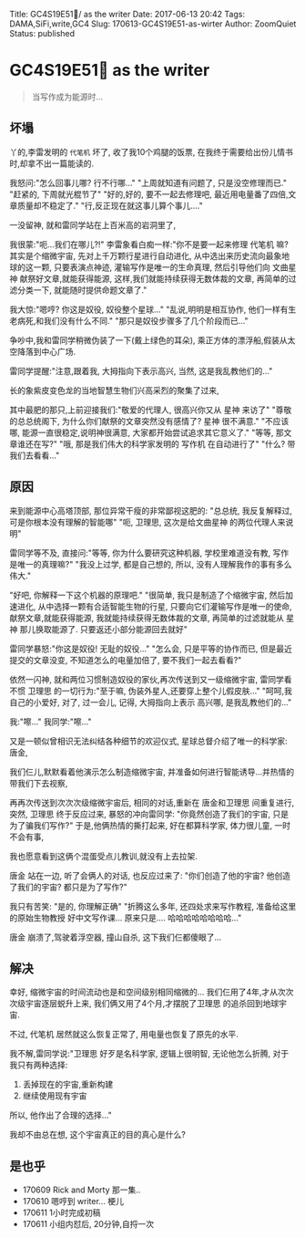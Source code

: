 Title: GC4S19E51🐙/ as the writer
Date: 2017-06-13 20:42
Tags: DAMA,SiFi,write,GC4
Slug: 170613-GC4S19E51-as-wirter
Author: ZoomQuiet
Status: published



# GC4S19E51🐙 as the writer

> 当写作成为能源时…

## 坏塌
丫的,李雷发明的 `代笔机` 坏了,
收了我10个鸡腿的饭票,
在我终于需要给出份儿情书时,却拿不出一篇能读的.

我怒问:"怎么回事儿哪? 行不行哪…"
"上周就知道有问题了, 只是没空修理而已."
"赶紧的, 下周就光棍节了"
"好的,好的, 要不一起去修理吧, 最近用电量番了四倍,文章质量却不稳定了."
"行,反正现在就这事儿算个事儿...."

一没留神, 就和雷同学站在上百米高的岩洞里了,

我很蒙:"呃…我们在哪儿?!"
李雷象看白痴一样:"你不是要一起来修理 代笔机 嘛?
其实是个缩微宇宙,
先对上千万颗行星进行自动进化,
从中选出来历史流向最象地球的这一颗,
只要表演点神迹, 灌输写作是唯一的生命真理,
然后引导他们向 文曲星神 献祭好文章,就能获得能源,
这样,我们就能持续获得无数体裁的文章,
再简单的过滤分类一下, 就能随时提供命题文章了."

我大惊:"嗯哼? 你这是奴役, 奴役整个星球…"
"乱说,明明是相互协作, 他们一样有生老病死,和我们没有什么不同."
"那只是奴役步骤多了几个阶段而已…"

争吵中,我和雷同学稍微伪装了一下(戴上绿色的耳朵),
乘正方体的漂浮船,假装从太空降落到中心广场.

雷同学提醒:"注意,跟着我, 大拇指向下表示高兴, 当然, 这是我乱教他们的..."

长的象紫皮变色龙的当地智慧生物们兴高采烈的聚集了过来,

其中最肥的那只,上前迎接我们:"敬爱的代理人, 很高兴你又从 星神 来访了"
"尊敬的总总统阁下, 为什么你们献祭的文章突然没有感情了? 星神 很不满意."
"不应该哪, 能源一直很稳定,说明神很满意, 大家都开始尝试追求其它意义了."
"等等, 那文章谁还在写?"
"哦, 那是我们伟大的科学家发明的 写作机 在自动进行了"
"什么? 带我们去看看…"

## 原因
来到能源中心高塔顶部, 那位异常干瘦的非常鄙视这肥的:
"总总统, 我反复解释过, 可是你根本没有理解的智能哪"
"呃, 卫理思, 这次是给文曲星神 的两位代理人来说明"

雷同学等不及, 直接问:"等等, 你为什么要研究这种机器, 学校里难道没有教, 写作是唯一的真理嘛?"
"我没上过学, 都是自己想的, 所以, 没有人理解我作的事有多么伟大."

"好吧, 你解释一下这个机器的原理吧."
"很简单, 我只是制造了个缩微宇宙,
然后加速进化, 从中选择一颗有合适智能生物的行星,
只要向它们灌输写作是唯一的使命,
献祭文章,就能获得能源, 我就能持续获得无数体裁的文章,
再简单的过滤就能从 星神 那儿换取能源了.
只要返还小部分能源回去就好"

雷同学暴怒:"你这是奴役! 无耻的奴役…"
"怎么会, 只是平等的协作而已, 但是最近提交的文章没变, 不知道怎么的电量加倍了, 
要不我们一起去看看?"

依然一闪神, 就和两位习惯制造奴役的家伙,再次传送到又一级缩微宇宙,
雷同学看不惯 卫理思 的一切行为:"至于嘛, 伪装外星人,还要穿上整个儿假皮肤…"
"呵呵,我自己的小爱好, 对了, 过一会儿, 记得, 大拇指向上表示 高兴哪, 是我乱教他们的..."

我:"嚓…"
我同学:"嚓…"

又是一顿似曾相识无法纠结各种细节的欢迎仪式,
星球总督介绍了唯一的科学家: 唐金,

我们仨儿,默默看着他演示怎么制造缩微宇宙,
并准备如何进行智能诱导...并热情的带我们下去视察,

再再次传送到次次次级缩微宇宙后,
相同的对话,重新在 唐金和卫理思 间重复进行,
突然, 卫理思 终于反应过来,
暴怒的冲向雷同学:
"你竟然创造了我们的宇宙, 只是为了骗我们写作?"
于是,他俩热情的撕打起来,
好在都算科学家, 体力很儿童, 一时不会有事,

我也愿意看到这俩个混蛋受点儿教训,就没有上去拉架.

唐金 站在一边, 听了会俩人的对话, 也反应过来了:
"你们创造了他的宇宙? 他创造了我们的宇宙? 都只是为了写作?"

我只有苦笑: "是的, 你理解正确"
"折腾这么多年, 还四处求来写作教程,
准备给这里的原始生物教授 好中文写作课...
原来只是....
哈哈哈哈哈哈哈哈..."

唐金 崩溃了,驾驶着浮空器, 撞山自杀,
这下我们仨都傻眼了...

## 解决
幸好, 缩微宇宙的时间流动也是和空间级别相同缩微的...
我们仨用了4年,才从次次次级宇宙逐层蜕升上来,
我们俩又用了4个月,才摆脱了卫理思 的追杀回到地球宇宙.

不过, 代笔机 居然就这么恢复正常了, 用电量也恢复了原先的水平.

我不解,雷同学说:"卫理思 好歹是名科学家, 逻辑上很明智,
无论他怎么折腾, 对于我只有两种选择:

1. 丢掉现在的宇宙,重新构建
2. 继续使用现有宇宙

所以, 他作出了合理的选择…"

我却不由总在想, 这个宇宙真正的目的真心是什么?

## 是也乎

- 170609 Rick and Morty 那一集..
- 170610 嗯哼到 writer... 梗儿
- 170611 1小时完成初稿
- 170611 小组内怼后, 20分钟,自捋一次